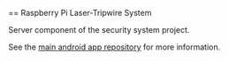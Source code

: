 == Raspberry Pi Laser-Tripwire System

Server component of the security system project.

See the [main android app repository](https://github.com/thearrow/securitysystem-android) for more information.



